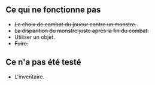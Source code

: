 

## Ce qui ne fonctionne pas
* ~~Le choix de combat du joueur contre un monstre.~~
* ~~La disparition du monstre juste après la fin du combat.~~
* Utiliser un objet.
* ~~Fuire.~~

## Ce n'a pas été testé
* L'inventaire.
